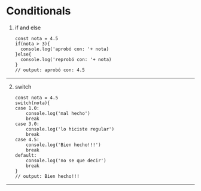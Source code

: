 # Conditionals

1. if and else

    ```JS
    const nota = 4.5
    if(nota > 3){
      console.log('aprobó con: '+ nota)
    }else{
      console.log('reprobó con: '+ nota)
    }
    // output: aprobó con: 4.5
    ```

---

2. switch

    ```JS
    const nota = 4.5
    switch(nota){
    case 1.0:
        console.log('mal hecho')
        break
    case 3.0:
        console.log('lo hiciste regular')
        break
    case 4.5:
        console.log('Bien hecho!!!')
        break
    default:
        console.log('no se que decir')
        break
    }
    // output: Bien hecho!!!
    ```

-----

